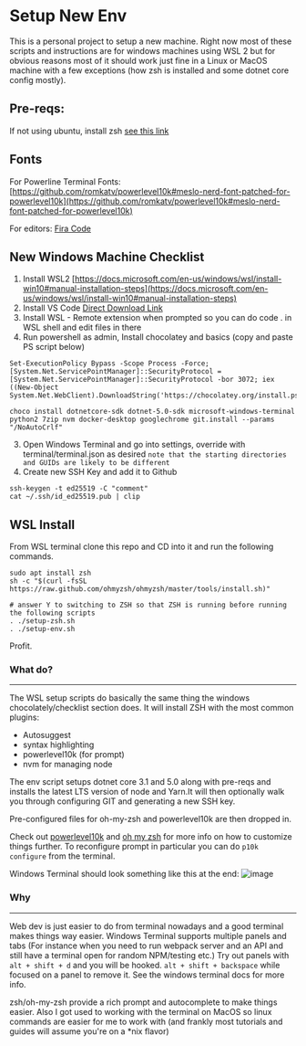 # Setup New Env

This is a personal project to setup a new machine. Right now most of these scripts and instructions are for windows machines using WSL 2 but for obvious reasons most of it should work just fine in a Linux or MacOS machine with a few exceptions (how zsh is installed and some dotnet core config mostly).

## Pre-reqs:

If not using ubuntu, install zsh [see this link](https://github.com/ohmyzsh/ohmyzsh/wiki/Installing-ZSH)

## Fonts

For Powerline Terminal Fonts: [https://github.com/romkatv/powerlevel10k#meslo-nerd-font-patched-for-powerlevel10k](https://github.com/romkatv/powerlevel10k#meslo-nerd-font-patched-for-powerlevel10k)

For editors: [Fira Code](https://github.com/tonsky/FiraCode)

## New Windows Machine Checklist

1) Install WSL2 [https://docs.microsoft.com/en-us/windows/wsl/install-win10#manual-installation-steps](https://docs.microsoft.com/en-us/windows/wsl/install-win10#manual-installation-steps)
2) Install VS Code [Direct Download Link](https://code.visualstudio.com/sha/download?build=stable&os=win32-x64-user)
3) Install WSL - Remote extension when prompted so you can do code . in WSL shell and edit files in there
4) Run powershell as admin, Install chocolatey and basics (copy and paste PS script below)

```
Set-ExecutionPolicy Bypass -Scope Process -Force; [System.Net.ServicePointManager]::SecurityProtocol = [System.Net.ServicePointManager]::SecurityProtocol -bor 3072; iex ((New-Object System.Net.WebClient).DownloadString('https://chocolatey.org/install.ps1'))

choco install dotnetcore-sdk dotnet-5.0-sdk microsoft-windows-terminal python2 7zip nvm docker-desktop googlechrome git.install --params "/NoAutoCrlf"
```

3) Open Windows Terminal and go into settings, override with terminal/terminal.json as desired
`note that the starting directories and GUIDs are likely to be different`
4) Create new SSH Key and add it to Github

```
ssh-keygen -t ed25519 -C "comment"
cat ~/.ssh/id_ed25519.pub | clip
```

## WSL Install

From WSL terminal clone this repo and CD into it and run the following commands.

```
sudo apt install zsh
sh -c "$(curl -fsSL https://raw.github.com/ohmyzsh/ohmyzsh/master/tools/install.sh)"

# answer Y to switching to ZSH so that ZSH is running before running the following scripts
. ./setup-zsh.sh
. ./setup-env.sh
```

Profit.

### What do?
-----

The WSL setup scripts do basically the same thing the windows chocolately/checklist section does. It will install ZSH with the most common plugins:
* Autosuggest
* syntax highlighting
* powerlevel10k (for prompt)
* nvm for managing node

The env script setups dotnet core 3.1 and 5.0 along with pre-reqs and installs the latest LTS version of node and Yarn.It will then optionally walk you through configuring GIT and generating a new SSH key.

Pre-configured files for oh-my-zsh and powerlevel10k are then dropped in.

Check out [powerlevel10k](https://github.com/romkatv/powerlevel10k) and [oh my zsh](https://github.com/ohmyzsh/ohmyzsh/) for more info on how to customize things further. To reconfigure prompt in particular you can do `p10k configure` from the terminal.

Windows Terminal should look something like this at the end:
![image](https://user-images.githubusercontent.com/573502/115978002-4a6cc900-a542-11eb-9acb-ec4ac80a6958.png)

### Why
----

Web dev is just easier to do from terminal nowadays and a good terminal makes things way easier. Windows Terminal supports multiple panels and tabs (For instance when you need to run webpack server and an API and still have a terminal open for random NPM/testing etc.) Try out panels with `alt + shift + d` and you will be hooked. `alt + shift + backspace` while focused on a panel to remove it. See the windows terminal docs for more info.

zsh/oh-my-zsh provide a rich prompt and autocomplete to make things easier. Also I got used to working with the terminal on MacOS so linux commands are easier for me to work with (and frankly most tutorials and guides will assume you're on a *nix flavor)